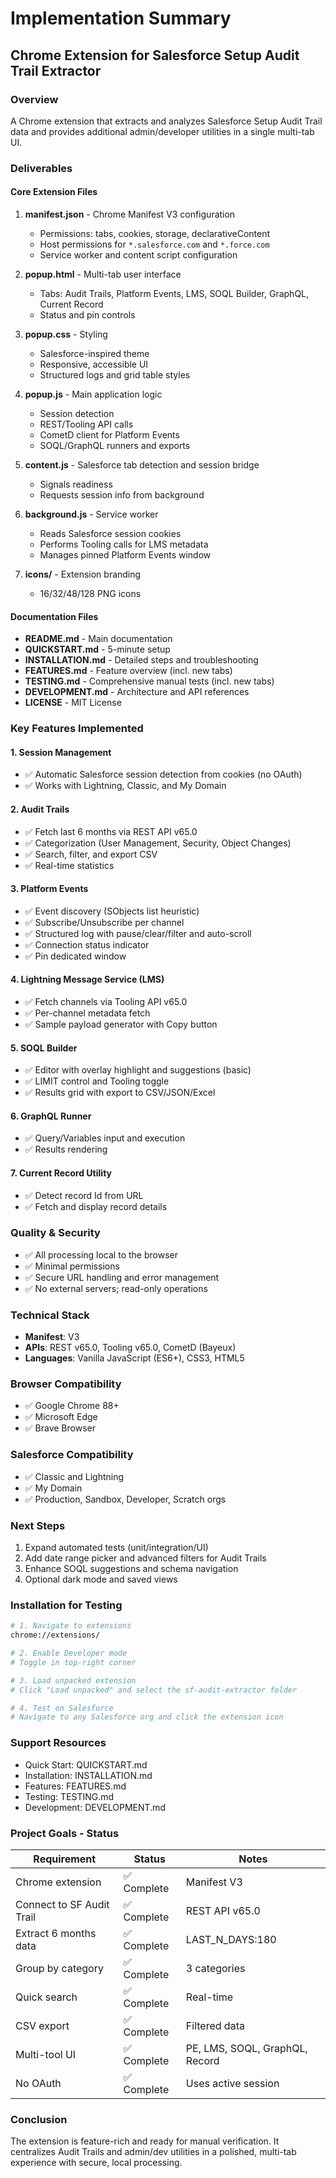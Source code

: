 # Implementation Summary

## Chrome Extension for Salesforce Setup Audit Trail Extractor

### Overview
A Chrome extension that extracts and analyzes Salesforce Setup Audit Trail data and provides additional admin/developer utilities in a single multi-tab UI.

### Deliverables

#### Core Extension Files
1. **manifest.json** - Chrome Manifest V3 configuration
   - Permissions: tabs, cookies, storage, declarativeContent
   - Host permissions for `*.salesforce.com` and `*.force.com`
   - Service worker and content script configuration

2. **popup.html** - Multi-tab user interface
   - Tabs: Audit Trails, Platform Events, LMS, SOQL Builder, GraphQL, Current Record
   - Status and pin controls

3. **popup.css** - Styling
   - Salesforce-inspired theme
   - Responsive, accessible UI
   - Structured logs and grid table styles

4. **popup.js** - Main application logic
   - Session detection
   - REST/Tooling API calls
   - CometD client for Platform Events
   - SOQL/GraphQL runners and exports

5. **content.js** - Salesforce tab detection and session bridge
   - Signals readiness
   - Requests session info from background

6. **background.js** - Service worker
   - Reads Salesforce session cookies
   - Performs Tooling calls for LMS metadata
   - Manages pinned Platform Events window

7. **icons/** - Extension branding
   - 16/32/48/128 PNG icons

#### Documentation Files
- **README.md** - Main documentation
- **QUICKSTART.md** - 5-minute setup
- **INSTALLATION.md** - Detailed steps and troubleshooting
- **FEATURES.md** - Feature overview (incl. new tabs)
- **TESTING.md** - Comprehensive manual tests (incl. new tabs)
- **DEVELOPMENT.md** - Architecture and API references
- **LICENSE** - MIT License

### Key Features Implemented

#### 1. Session Management
- ✅ Automatic Salesforce session detection from cookies (no OAuth)
- ✅ Works with Lightning, Classic, and My Domain

#### 2. Audit Trails
- ✅ Fetch last 6 months via REST API v65.0
- ✅ Categorization (User Management, Security, Object Changes)
- ✅ Search, filter, and export CSV
- ✅ Real-time statistics

#### 3. Platform Events
- ✅ Event discovery (SObjects list heuristic)
- ✅ Subscribe/Unsubscribe per channel
- ✅ Structured log with pause/clear/filter and auto-scroll
- ✅ Connection status indicator
- ✅ Pin dedicated window

#### 4. Lightning Message Service (LMS)
- ✅ Fetch channels via Tooling API v65.0
- ✅ Per-channel metadata fetch
- ✅ Sample payload generator with Copy button

#### 5. SOQL Builder
- ✅ Editor with overlay highlight and suggestions (basic)
- ✅ LIMIT control and Tooling toggle
- ✅ Results grid with export to CSV/JSON/Excel

#### 6. GraphQL Runner
- ✅ Query/Variables input and execution
- ✅ Results rendering

#### 7. Current Record Utility
- ✅ Detect record Id from URL
- ✅ Fetch and display record details

### Quality & Security

- ✅ All processing local to the browser
- ✅ Minimal permissions
- ✅ Secure URL handling and error management
- ✅ No external servers; read-only operations

### Technical Stack

- **Manifest**: V3
- **APIs**: REST v65.0, Tooling v65.0, CometD (Bayeux)
- **Languages**: Vanilla JavaScript (ES6+), CSS3, HTML5

### Browser Compatibility

- ✅ Google Chrome 88+
- ✅ Microsoft Edge
- ✅ Brave Browser

### Salesforce Compatibility

- ✅ Classic and Lightning
- ✅ My Domain
- ✅ Production, Sandbox, Developer, Scratch orgs

### Next Steps

1. Expand automated tests (unit/integration/UI)
2. Add date range picker and advanced filters for Audit Trails
3. Enhance SOQL suggestions and schema navigation
4. Optional dark mode and saved views

### Installation for Testing

```bash
# 1. Navigate to extensions
chrome://extensions/

# 2. Enable Developer mode
# Toggle in top-right corner

# 3. Load unpacked extension
# Click "Load unpacked" and select the sf-audit-extractor folder

# 4. Test on Salesforce
# Navigate to any Salesforce org and click the extension icon
```

### Support Resources

- Quick Start: QUICKSTART.md
- Installation: INSTALLATION.md
- Features: FEATURES.md
- Testing: TESTING.md
- Development: DEVELOPMENT.md

### Project Goals - Status

| Requirement | Status | Notes |
|------------|--------|-------|
| Chrome extension | ✅ Complete | Manifest V3 |
| Connect to SF Audit Trail | ✅ Complete | REST API v65.0 |
| Extract 6 months data | ✅ Complete | LAST_N_DAYS:180 |
| Group by category | ✅ Complete | 3 categories |
| Quick search | ✅ Complete | Real-time |
| CSV export | ✅ Complete | Filtered data |
| Multi-tool UI | ✅ Complete | PE, LMS, SOQL, GraphQL, Record |
| No OAuth | ✅ Complete | Uses active session |

### Conclusion

The extension is feature-rich and ready for manual verification. It centralizes Audit Trails and admin/dev utilities in a polished, multi-tab experience with secure, local processing.
